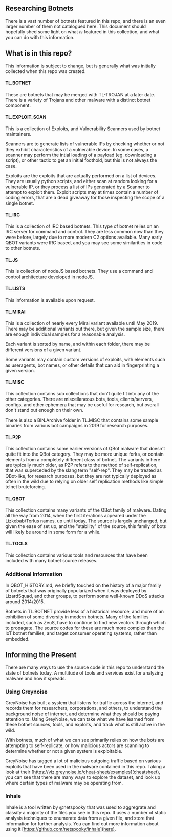 ## Researching Botnets ##

There is a vast number of botnets featured in this repo, and there is an even 
larger number of them not catalogued here. This document should hopefully shed 
some light on what _is_ featured in this collection, and what you can do with 
this information.

## What is in this repo? ##

This information is subject to change, but is generally what was initially 
collected when this repo was created.

#### TL.BOTNET ####

These are botnets that may be merged with TL-TROJAN at a later date. There is 
a variety of Trojans and other malware with a distinct botnet component.

#### TL.EXPLOIT_SCAN ####

This is a collection of Exploits, and Vulnerability Scanners used by botnet 
maintainers.

Scanners are to generate lists of vulnerable IPs by checking whether or not 
they exhibit characteristics of a vulnerable device. In some cases, a scanner 
may perform the intial loading of a payload (eg. downloading a script), or 
other tactic to get an initial foothold, but this is not always the case.

Exploits are the exploits that are actually performed on a list of devices. 
They are usually python scripts, and either scan at random looking for a 
vulnerable IP, or they process a list of IPs generated by a Scanner to attempt 
to exploit them. Exploit scripts may at times contain a number of coding errors, 
that are a dead giveaway for those inspecting the scope of a single botnet.

#### TL.IRC ####

This is a collection of IRC based botnets. This type of botnet relies on an 
IRC server for command and control. They are less common now than they were 
before, largely due to more modern C2 options available. Many early QBOT variants 
were IRC based, and you may see some similarities in code to other botnets.

#### TL.JS ####

This is collection of nodeJS based botnets. They use a command and control 
architecture developed in nodeJS. 

#### TL.LISTS ####

This information is available upon request.

#### TL.MIRAI ####

This is a collection of nearly every Mirai variant available until May 2019. 
There may be additional variants out there, but given the sample size, there 
are enough individual samples for a reasonable analysis.

Each variant is sorted by name, and within each folder, there may be different 
versions of a given variant.

Some variants may contain custom versions of exploits, with elements such as 
useragents, bot names, or other details that can aid in fingerprinting a given 
version.

#### TL.MISC ####

This collection contains sub collections that don't quite fit into any of the 
other categories. There are miscellaneous bots, tools, clients/servers, configs, 
and other ephemera that may be useful for research, but overall don't stand out 
enough on their own.

There is also a BIN.Archive folder in TL.MISC that contains some sample binaries 
from various bot campaigns in 2019 for research purposes.

#### TL.P2P ####

This collection contains some earlier versions of QBot malware that doesn't 
quite fit into the QBot category. They may be more unique forks, or contain 
elements from a completely different class of botnet. The variants in here 
are typically much older, as P2P refers to the method of self-replication, that 
was superceded by the slang term "self-rep". They may be treated as QBot-like, 
for research purposes, but they are not typically deployed as often in the wild 
due to relying on older self replication methods like simple telnet bruteforcing.

#### TL.QBOT ####

This collection contains many variants of the QBot family of malware. Dating all 
the way from 2014, when the first iterations appeared under the Lizkebab/Torlus 
names, up until today. The source is largely unchanged, but given the ease of set 
up, and the "stability" of the source, this family of bots will likely be around 
in some form for a while.

#### TL.TOOLS ####

This collection contains various tools and resources that have been included with 
many botnet source releases.

### Additional Information ###

In QBOT_HISTORY.md, we briefly touched on the history of a major family of botnets 
that was originally popularized when it was deployed by LizardSquad, and other 
groups, to perform some well-known DDoS attacks around 2014/2015.

Botnets in TL.BOTNET provide less of a historical resource, and more of an exhibition 
of some diversity in modern botnets. Many of the families included, such as ZeuS, 
have to continue to find new vectors through which to propagate. The source codes 
for these are much more complex than the IoT botnet families, and target consumer 
operating systems, rather than embedded. 

## Informing the Present ##

There are many ways to use the source code in this repo to understand the state of 
botnets today. A multitude of tools and services exist for analyzing malware and
how it spreads.

### Using Greynoise ###

GreyNoise has built a system that listens for traffic across the internet, and 
records them for researchers, corporations, and others, to understand the 
background noise of internet, and determine what they should be paying attention 
to. Using GreyNoise, we can take what we have learned from these botnet sources, 
tools, and exploits, and track what is still active in the wild. 

With botnets, much of what we can see primarily relies on how the bots are 
attempting to self-replicate, or how malicious actors are scanning to determine 
whether or not a given system is exploitable. 

GreyNoise has tagged a lot of malicious outgoing traffic based on various exploits 
that have been used in the malware contained in this repo. Taking a look at their 
[https://viz.greynoise.io/cheat-sheet/examples](cheatsheet), you can see that there are many ways to explore the dataset, and look 
up where certain types of malware may be operating from.

### Inhale ###

Inhale is a tool written by @netspooky that was used to aggregrate and classify 
a majority of the files you see in this repo. It uses a number of static analysis 
techniques to enumerate data from a given file, and store that information for 
further analysis. You can find out more information about using it [https://github.com/netspooky/inhale](here).

